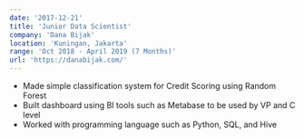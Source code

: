 ```yaml
---
date: '2017-12-21'
title: 'Junior Data Scientist'
company: 'Dana Bijak'
location: 'Kuningan, Jakarta'
range: 'Oct 2018 - April 2019 (7 Months)'
url: 'https://danabijak.com/'
---
```


- Made simple classification system for Credit Scoring using Random Forest
- Built dashboard using BI tools such as Metabase to be used by VP and C level
- Worked with programming language such as Python, SQL, and Hive